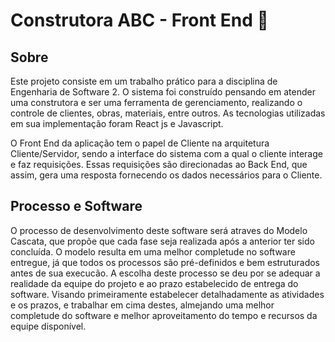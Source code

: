 # Construtora ABC - Front End 🚧


## Sobre


Este projeto consiste em um trabalho prático para a disciplina de Engenharia de Software 2. O sistema foi construído pensando em atender uma construtora e ser uma ferramenta de gerenciamento, realizando o controle de clientes, obras, materiais, entre outros. As tecnologias utilizadas em sua implementação foram React js e Javascript.


O Front End da aplicação tem o papel de Cliente na arquitetura Cliente/Servidor, sendo a interface do sistema com a qual o cliente interage e faz requisições. Essas requisições são direcionadas ao Back End, que assim, gera uma resposta fornecendo os dados necessários para o Cliente.


## Processo e Software
  O processo de desenvolvimento deste software será atraves do Modelo Cascata,  que propõe que cada fase seja realizada após a anterior ter sido concluída.  O modelo resulta em uma melhor completude no software entregue, já que todos os processos são pré-definidos e bem estruturados antes de sua execucão.
  A escolha deste processo se deu por se adequar a realidade da equipe do projeto e ao prazo estabelecido de entrega do software. Visando primeiramente estabelecer detalhadamente as atividades e os prazos, e trabalhar em cima destes, almejando uma melhor completude do software e melhor aproveitamento do tempo e recursos da equipe disponível.
